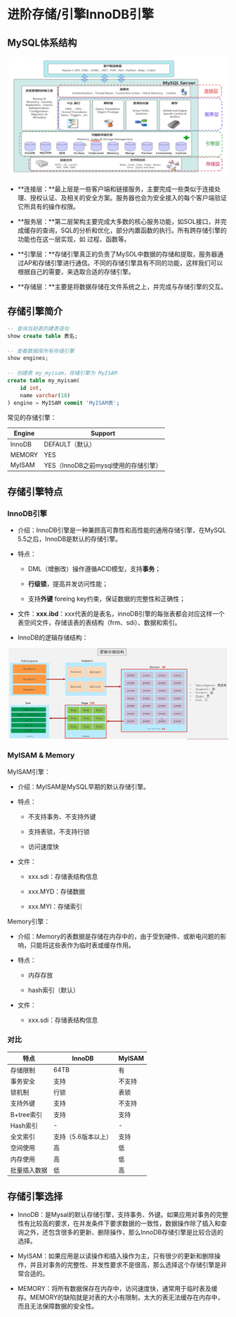 # 进阶存储/引擎InnoDB引擎

## MySQL体系结构

![image.png](image/image6.png)

- **连接层：**最上层是一些客户端和链接服务，主要完成一些类似于连接处理、授权认证、及相关的安全方案。服务器也会为安全接入的每个客户端验证它所具有的操作权限。

- **服务层：**第二层架构主要完成大多数的核心服务功能，如SOL接口，并完成缓存的查询，SQL的分析和优化，部分内置函数的执行。所有跨存储引擎的功能也在这一层实现，如 过程、函数等。

- **引擎层：**存储引擎真正的负责了MySOL中数据的存储和提取，服务器通过AP和存储引擎进行通信。不同的存储引擎具有不同的功能，这样我们可以根据自己的需要，来选取合适的存储引擎。

- **存储层：**主要是将数据存储在文件系统之上，并完成与存储引擎的交互。



## 存储引擎简介

```SQL
-- 查询当前表的建表语句
show create table 表名;

-- 查看数据库所有存储引擎
show engines;

-- 创建表 my_myisam，存储引擎为 MyISAM
create table my_myisam(
    id int,
    name varchar(10)
) engine = MyISAM commit 'MyISAM表';
```

常见的存储引擎：

|Engine|Support|
|-|-|
|InnoDB|DEFAULT（默认）|
|MEMORY|YES|
|MyISAM|YES（InnoDB之前mysql使用的存储引擎）|



## 存储引擎特点

### InnoDB引擎

- 介绍：InnoDB引擎是一种兼顾高可靠性和高性能的通用存储引擎，在MySQL 5.5之后，InnoDB是默认的存储引擎。

- 特点：

    - DML（增删改）操作遵循ACID模型，支持**事务**；

    - **行级锁**，提高并发访问性能；

    - 支持**外键** foreing key约束，保证数据的完整性和正确性；

- 文件：**xxx.ibd**：xxx代表的是表名，innoDB引擎的每张表都会对应这样一个表空间文件，存储该表的表结构（frm、sdi）、数据和索引。

- InnoDB的逻辑存储结构：

![image.png](image/image7.png)



### MyISAM & Memory

MyISAM引擎：

- 介绍：MyISAM是MySQL早期的默认存储引擎。

- 特点：

    - 不支持事务、不支持外键

    - 支持表锁，不支持行锁

    - 访问速度快

- 文件：

    - xxx.sdi：存储表结构信息

    - xxx.MYD：存储数据

    - xxx.MYI：存储索引

Memory引擎：

- 介绍：Memory的表数据是存储在内存中的，由于受到硬件、或断电问题的影响，只能将这些表作为临时表或缓存作用。

- 特点：

    - 内存存放

    - hash索引（默认）

- 文件：

    - xxx.sdi：存储表结构信息



### 对比

|特点|InnoDB|MyISAM|
|-|-|-|
|存储限制|64TB|有|
|事务安全|支持|不支持|
|锁机制|行锁|表锁|
|支持外键|支持|不支持|
|B+tree索引|支持|支持|
|Hash索引|-|-|
|全文索引|支持（5.6版本以上）|支持|
|空间使用|高|低|
|内存使用|高|低|
|批量插入数据|低|高|



## 存储引擎选择

- InnoDB：是Mysal的默认存储引擎，支持事务、外键。如果应用对事务的完整性有比较高的要求，在并发条件下要求数据的一致性，数据操作除了插入和查询之外，还包含很多的更新、删除操作，那么InnoDB存储引擎是比较合适的选择。

- MyISAM：如果应用是以读操作和插入操作为主，只有很少的更新和删除操作，并且对事务的完整性、并发性要求不是很高，那么选择这个存储引擎是非常合适的。

- MEMORY：将所有数据保存在内存中，访问速度快，通常用于临时表及缓存。MEMORY的缺陷就是对表的大小有限制，太大的表无法缓存在内存中，而且无法保障数据的安全性。
